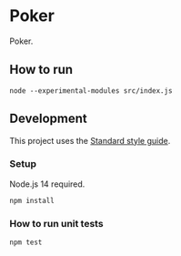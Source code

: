 # Poker

Poker.

## How to run

```
node --experimental-modules src/index.js
```

## Development

This project uses the [Standard style guide](https://standardjs.com/).

### Setup

Node.js 14 required.

```
npm install
```

### How to run unit tests

```
npm test
```
